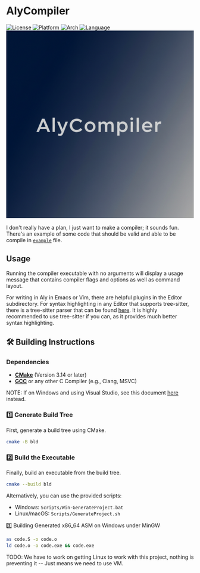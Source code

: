# AlyCompiler

![License](https://img.shields.io/badge/License-MIT-blue)
![Platform](https://img.shields.io/badge/Platform-Windows%20|%20Linux-blue)
![Arch](https://img.shields.io/badge/Arch-x86--64%20|%20x64-green)
![Language](https://img.shields.io/badge/Language-C-blue)
![AlyCompiler Logo](/Resources/AlyCompilerLogo.png)

I don't really have a plan, I just want to make a compiler; it sounds fun. There's an example of some code that should be valid and able to be compile in [`example`](example.aly) file.

## Usage

Running the compiler executable with no arguments will display a usage message that contains compiler flags and options as well as command layout.

For writing in Aly in Emacs or Vim, there are helpful plugins in the Editor subdirectory.
For syntax highlighting in any Editor that supports tree-sitter, there is a tree-sitter parser that can be found [here](https://github.com/NorthernL1ghts/tree-sitter-int).
It is highly recommended to use tree-sitter if you can, as it provides much better syntax highlighting.

## 🛠 Building Instructions

### Dependencies

- **[CMake](https://cmake.org/)** (Version 3.14 or later)
- **[GCC](https://gcc.gnu.org/)** or any other C Compiler (e.g., Clang, MSVC)

NOTE: If on Windows and using Visual Studio, see this document [here](https://github.com/NorthernL1ghts/AlyCompiler/blob/main/Documents/VISUAL_STUDIO.org) instead.

### 1️⃣ Generate Build Tree

First, generate a build tree using CMake.

```sh
cmake -B bld
```

### 2️⃣ Build the Executable

Finally, build an executable from the build tree.

```sh
cmake --build bld
```

Alternatively, you can use the provided scripts:

- Windows: `Scripts/Win-GenerateProject.bat`
- Linux/macOS: `Scripts/GenerateProject.sh`

3️⃣ Building Generated x86_64 ASM on Windows under MinGW
```sh
as code.S -o code.o
ld code.o -o code.exe && code.exe
```

TODO: We have to work on getting Linux to work with this project, nothing is preventing it -- Just means we need to use VM.

